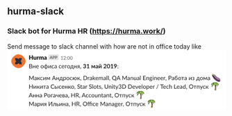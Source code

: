 ## hurma-slack
### Slack bot for Hurma HR (https://hurma.work/)

Send message to slack channel with how are not in office today like
![Example](images/example.png)

